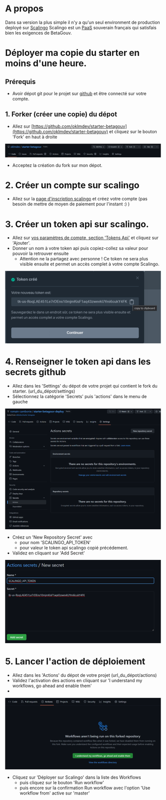 # A propos
Dans sa version la plus simple il n'y a qu'un seul environment de production deployé sur [Scalingo](https://scalingo.com/fr)
Scalingo est un [PaaS](https://scalingo.com/fr/blog/paas-guide-complet) souverain français qui satisfais bien les exigences de BetaGouv.


# Déployer ma copie du starter en moins d'une heure.

## Prérequis
- Avoir dépot git pour le projet sur [github](https://github.com/) et être connecté sur votre compte.

## 1. Forker (créer une copie) du dépot
- Allez sur [https://github.com/oklmdev/starter-betagouv](https://github.com/oklmdev/starter-betagouv) et cliquez sur le bouton 'Fork' en haut à droite 

![forker.png](forker.png)

- Acceptez la création du fork sur mon dépot.

# 2. Créer un compte sur scalingo 
- Allez sur la [page d'inscription scalingo](https://auth.scalingo.com/users/sign_up) et créez votre compte (pas besoin de mettre de moyen de paiement pour l'instant :) )

# 3. Créer un token api sur scalingo.
- Allez sur [vos paramètres de compte, section 'Tokens Api'](https://dashboard.scalingo.com/account/tokens) et cliquez sur 'Ajouter'.
- Donner un nom à votre token api puis copiez-collez sa valeur pour pouvoir la retrouver ensuite 
  - Attention ne la partagez avec personne ! Ce token ne sera plus visible ensuite et permet un accès complet à votre compte Scalingo.

![scalingo_token.png](scalingo_token.png)

# 4. Renseigner le token api dans les secrets github
- Allez dans les 'Settings' du dépot de votre projet qui contient le fork du starter. (url_du_dépot/settings)
- Sélectionnez la catégorie 'Secrets' puis 'actions' dans le menu de gauche
  
![repository_secrets.png](repository_secrets.png)

- Créez un 'New Repository Secret' avec
  - pour nom 'SCALINGO_API_TOKEN'
  - pour valeur le token api scalingo copié précédement.
- Validez en cliquant sur 'Add Secret'

![token_as_secret.png](token_as_secret.png)

# 5. Lancer l'action de déploiement
- Allez dans les 'Actions' du dépot de votre projet (url_du_dépot/actions)
- Validez l'activation des actions en cliquant sur 'I understand my workflows, go ahead and enable them'
- 
![activate workflows.png](activate_workflows.png)

- Cliquez sur 'Déployer sur Scalingo' dans la liste des Workflows 
  - puis cliquez sur le bouton  'Run workflow'
  - puis encore sur la confirmation Run workflow avec l'option 'Use workflow from' active sur 'master'


